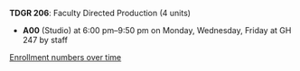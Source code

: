 **TDGR 206**: Faculty Directed Production (4 units)

- **A00** (Studio) at 6:00 pm–9:50 pm on Monday, Wednesday, Friday at GH 247 by staff

[Enrollment numbers over time](./TDGR206.tsv)
